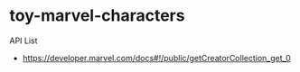 # toy-marvel-characters

API List

- https://developer.marvel.com/docs#!/public/getCreatorCollection_get_0

